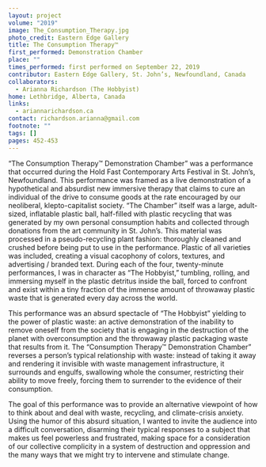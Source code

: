 ```yaml
---
layout: project
volume: "2019"
image: The_Consumption_Therapy.jpg
photo_credit: Eastern Edge Gallery
title: The Consumption Therapy™
first_performed: Demonstration Chamber
place: ""
times_performed: first performed on September 22, 2019
contributor: Eastern Edge Gallery, St. John’s, Newfoundland, Canada
collaborators:
  - Arianna Richardson (The Hobbyist)
home: Lethbridge, Alberta, Canada
links:
  - ariannarichardson.ca
contact: richardson.arianna@gmail.com
footnote: ""
tags: []
pages: 452-453
---
```


“The Consumption Therapy™ Demonstration Chamber” was a performance that occurred during the Hold Fast Contemporary Arts Festival in St. John’s, Newfoundland. This performance was framed as a live demonstration of a hypothetical and absurdist new immersive therapy that claims to cure an individual of the drive to consume goods at the rate encouraged by our neoliberal, klepto-capitalist society. “The Chamber” itself was a large, adult-sized, inflatable plastic ball, half-filled with plastic recycling that was generated by my own personal consumption habits and collected through donations from the art community in St. John’s. This material was processed in a pseudo-recycling plant fashion: thoroughly cleaned and crushed before being put to use in the performance. Plastic of all varieties was included, creating a visual cacophony of colors, textures, and advertising / branded text. During each of the four, twenty-minute performances, I was in character as “The Hobbyist,” tumbling, rolling, and immersing myself in the plastic detritus inside the ball, forced to confront and exist within a tiny fraction of the immense amount of throwaway plastic waste that is generated every day across the world.

This performance was an absurd spectacle of “The Hobbyist” yielding to the power of plastic waste: an active demonstration of the inability to remove oneself from the society that is engaging in the destruction of the planet with overconsumption and the throwaway plastic packaging waste that results from it. The “Consumption Therapy™ Demonstration Chamber” reverses a person’s typical relationship with waste: instead of taking it away and rendering it invisible with waste management infrastructure, it surrounds and engulfs, swallowing whole the consumer, restricting their ability to move freely, forcing them to surrender to the evidence of their consumption.

The goal of this performance was to provide an alternative viewpoint of how to think about and deal with waste, recycling, and climate-crisis anxiety. Using the humor of this absurd situation, I wanted to invite the audience into a difficult conversation, disarming their typical responses to a subject that makes us feel powerless and frustrated, making space for a consideration of our collective complicity in a system of destruction and oppression and the many ways that we might try to intervene and stimulate change.
